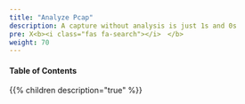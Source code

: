 ```yaml
---
title: "Analyze Pcap"
description: A capture without analysis is just 1s and 0s
pre: X<b><i class="fas fa-search"></i>　</b>
weight: 70
---
```


#### Table of Contents

{{% children description="true" %}}
